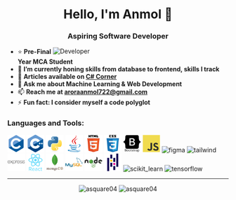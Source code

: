 <h1 align="center">Hello, I'm Anmol 👋</h1>
<h3 align="center">Aspiring Software Developer</h3>

<img align = "right" alt = "Developer" width = "400" src = "https://cdn.dribbble.com/users/1059583/screenshots/4171367/coding-freak.gif">


- ⭐ **Pre-Final Year MCA Student**
- 🌱 **I’m currently honing skills from database to frontend, skills I track**
- 📝 **Articles available on [C# Corner](https://www.c-sharpcorner.com/members/anmol-arora4)**
- 💬 **Ask me about Machine Learning & Web Development**
- 📫 **Reach me at aroraanmol722@gmail.com**
- ⚡ **Fun fact: I consider myself a code polyglot**


<h3 align="left">Languages and Tools:</h3>
<p align="left">
  <img src="https://raw.githubusercontent.com/devicons/devicon/master/icons/c/c-original.svg" alt="c" width="40" height="40"/>
  <img src="https://raw.githubusercontent.com/devicons/devicon/master/icons/cplusplus/cplusplus-original.svg" alt="cplusplus" width="40" height="40"/>
    <img src="https://raw.githubusercontent.com/devicons/devicon/master/icons/python/python-original.svg" alt="python" width="40" height="40"/>
    <img src="https://raw.githubusercontent.com/devicons/devicon/master/icons/java/java-original.svg" alt="java" width="40" height="40"/>
  
  <img src="https://raw.githubusercontent.com/devicons/devicon/master/icons/html5/html5-original-wordmark.svg" alt="html5" width="40" height="40"/>
    <img src="https://raw.githubusercontent.com/devicons/devicon/master/icons/css3/css3-original-wordmark.svg" alt="css3" width="40" height="40"/>
    <img src="https://raw.githubusercontent.com/devicons/devicon/master/icons/bootstrap/bootstrap-plain-wordmark.svg" alt="bootstrap" width="40" height="40"/>
  <img src="https://raw.githubusercontent.com/devicons/devicon/master/icons/javascript/javascript-original.svg" alt="javascript" width="40" height="40"/>
    <img src="https://www.vectorlogo.zone/logos/figma/figma-icon.svg" alt="figma" width="40" height="40"/>
      <img src="https://www.vectorlogo.zone/logos/tailwindcss/tailwindcss-icon.svg" alt="tailwind" width="40" height="40"/>
        <img src="https://raw.githubusercontent.com/devicons/devicon/master/icons/express/express-original-wordmark.svg" alt="express" width="40" height="40"/>
    <img src="https://raw.githubusercontent.com/devicons/devicon/master/icons/react/react-original-wordmark.svg" alt="react" width="40" height="40"/>
  <img src="https://raw.githubusercontent.com/devicons/devicon/master/icons/mongodb/mongodb-original-wordmark.svg" alt="mongodb" width="40" height="40"/>
  <img src="https://raw.githubusercontent.com/devicons/devicon/master/icons/mysql/mysql-original-wordmark.svg" alt="mysql" width="40" height="40"/>
  <img src="https://raw.githubusercontent.com/devicons/devicon/master/icons/nodejs/nodejs-original-wordmark.svg" alt="nodejs" width="40" height="40"/>
  <img src="https://raw.githubusercontent.com/devicons/devicon/2ae2a900d2f041da66e950e4d48052658d850630/icons/pandas/pandas-original.svg" alt="pandas" width="40" height="40"/>


  <img src="https://upload.wikimedia.org/wikipedia/commons/0/05/Scikit_learn_logo_small.svg" alt="scikit_learn" width="40" height="40"/>

  <img src="https://www.vectorlogo.zone/logos/tensorflow/tensorflow-icon.svg" alt="tensorflow" width="40" height="40"/>
</p>
</p>

<hr>


<div style="text-align: center;">
    <div style="margin: 10px;">
        <img src="https://github-readme-streak-stats.herokuapp.com/?user=asquare04&" alt="asquare04" />
        <img src="https://github-readme-stats.vercel.app/api?username=asquare04&show_icons=true&locale=en" alt="asquare04" />
    </div>
</div>


<!--<div style="display: flex; justify-content: center;">
    <div style="justify-content: center;">
        <img src="https://github-readme-stats.vercel.app/api/top-langs?username=asquare04&show_icons=true&locale=en&layout=compact" alt="asquare04" />
    </div>
</div>


